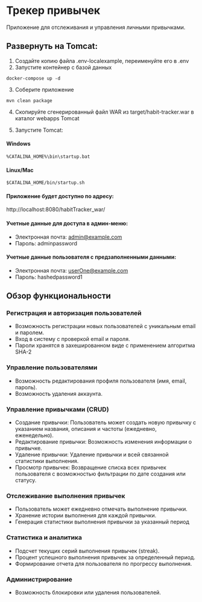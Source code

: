 # Трекер привычек

Приложение для отслеживания и управления личными привычками.

## Развернуть на Tomcat:

1. Создайте копию файла .env-localexample, переименуйте его в .env
2. Запустите контейнер с базой данных

```console
docker-compose up -d
```

3. Соберите приложение

```console
mvn clean package
```

4. Скопируйте сгенерированный файл WAR из target/habit-tracker.war в каталог webapps Tomcat

5. Запустите Tomcat:

#### Windows

``` console
%CATALINA_HOME%\bin\startup.bat
```

#### Linux/Mac

``` console
$CATALINA_HOME/bin/startup.sh
```

#### Приложение будет доступно по адресу:

http://localhost:8080/habitTracker_war/

#### Учетные данные для доступа в админ-меню:

- Электронная почта: admin@example.com
- Пароль: adminpassword

#### Учетные данные пользователя с предзаполненными данными:

- Электронная почта: userOne@example.com
- Пароль: hashedpassword1

## Обзор функциональности

### Регистрация и авторизация пользователей

* Возможность регистрации новых пользователей с уникальным email и паролем.
* Вход в систему с проверкой email и пароля.
* Пароли хранятся в захешированном виде с применением алгоритма SHA-2

### Управление пользователями

* Возможность редактирования профиля пользователя (имя, email, пароль).
* Возможность удаления аккаунта.

### Управление привычками (CRUD)

* Создание привычки: Пользователь может создать новую привычку с указанием названия, описания и частоты (ежедневно,
  еженедельно).
* Редактирование привычки: Возможность изменения информации о привычке.
* Удаление привычки: Удаление привычки и всей связанной статистики выполнения.
* Просмотр привычек: Возвращение списка всех привычек пользователя с возможностью фильтрации по дате создания или
  статусу.

### Отслеживание выполнения привычек

* Пользователь может ежедневно отмечать выполнение привычки.
* Хранение истории выполнения для каждой привычки.
* Генерация статистики выполнения привычки за указанный период

### Статистика и аналитика

* Подсчет текущих серий выполнения привычек (streak).
* Процент успешного выполнения привычек за определенный период.
* Формирование отчета для пользователя по прогрессу выполнения.

### Администрирование

* Возможность блокировки или удаления пользователей.


